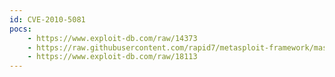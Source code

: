 ```yaml
---
id: CVE-2010-5081
pocs:
    - https://www.exploit-db.com/raw/14373
    - https://raw.githubusercontent.com/rapid7/metasploit-framework/master/modules/exploits/windows/fileformat/mini_stream_pls_bof.rb
    - https://www.exploit-db.com/raw/18113
---
```

